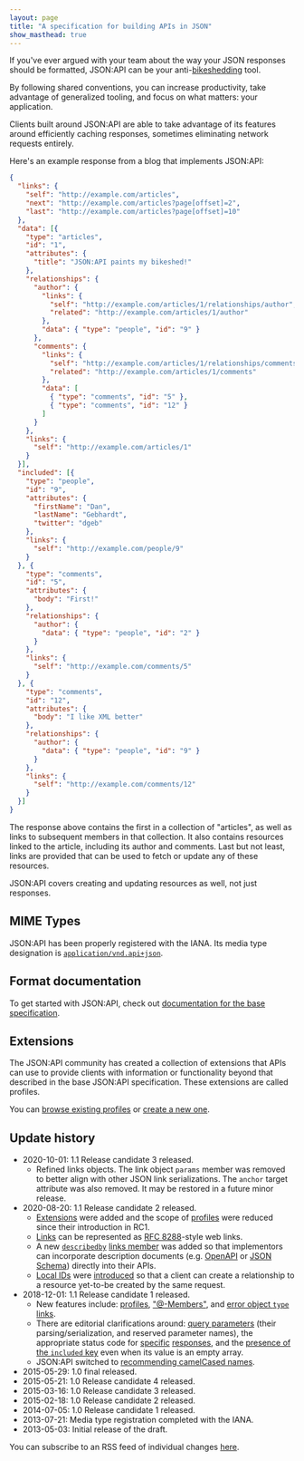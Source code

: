 ```yaml
---
layout: page
title: "A specification for building APIs in JSON"
show_masthead: true
---
```


If you've ever argued with your team about the way your JSON responses
should be formatted, JSON:API can be your anti-[bikeshedding](http://bikeshed.org) tool.

By following shared conventions, you can increase productivity,
take advantage of generalized tooling, and focus on what
matters: your application.

Clients built around JSON:API are able to take
advantage of its features around efficiently caching responses,
sometimes eliminating network requests entirely.

Here's an example response from a blog that implements JSON:API:

```json
{
  "links": {
    "self": "http://example.com/articles",
    "next": "http://example.com/articles?page[offset]=2",
    "last": "http://example.com/articles?page[offset]=10"
  },
  "data": [{
    "type": "articles",
    "id": "1",
    "attributes": {
      "title": "JSON:API paints my bikeshed!"
    },
    "relationships": {
      "author": {
        "links": {
          "self": "http://example.com/articles/1/relationships/author",
          "related": "http://example.com/articles/1/author"
        },
        "data": { "type": "people", "id": "9" }
      },
      "comments": {
        "links": {
          "self": "http://example.com/articles/1/relationships/comments",
          "related": "http://example.com/articles/1/comments"
        },
        "data": [
          { "type": "comments", "id": "5" },
          { "type": "comments", "id": "12" }
        ]
      }
    },
    "links": {
      "self": "http://example.com/articles/1"
    }
  }],
  "included": [{
    "type": "people",
    "id": "9",
    "attributes": {
      "firstName": "Dan",
      "lastName": "Gebhardt",
      "twitter": "dgeb"
    },
    "links": {
      "self": "http://example.com/people/9"
    }
  }, {
    "type": "comments",
    "id": "5",
    "attributes": {
      "body": "First!"
    },
    "relationships": {
      "author": {
        "data": { "type": "people", "id": "2" }
      }
    },
    "links": {
      "self": "http://example.com/comments/5"
    }
  }, {
    "type": "comments",
    "id": "12",
    "attributes": {
      "body": "I like XML better"
    },
    "relationships": {
      "author": {
        "data": { "type": "people", "id": "9" }
      }
    },
    "links": {
      "self": "http://example.com/comments/12"
    }
  }]
}
```

The response above contains the first in a collection of "articles", as well as
links to subsequent members in that collection. It also contains resources
linked to the article, including its author and comments. Last but not least,
links are provided that can be used to fetch or update any of these
resources.

JSON:API covers creating and updating resources as well, not just responses.

## <a href="#mime-types" id="mime-types" class="headerlink"></a> MIME Types

JSON:API has been properly registered with the IANA. Its media
type designation is [`application/vnd.api+json`](http://www.iana.org/assignments/media-types/application/vnd.api+json).

## <a href="#format-documentation" id="format-documentation" class="headerlink"></a> Format documentation

To get started with JSON:API, check out [documentation for the base
specification](/format).

## <a href="#extensions" id="extensions" class="headerlink"></a> Extensions

The JSON:API community has created a collection of extensions that APIs can use
to provide clients with information or functionality beyond that described in the 
base JSON:API specification. These extensions are called profiles.

You can [browse existing profiles](/extensions/#existing-profiles) or
[create a new one](/extensions/#profile-creation).

## <a href="#update-history" id="update-history" class="headerlink"></a> Update history

- 2020-10-01: 1.1 Release candidate 3 released.
  - Refined links objects. The link object `params` member was removed to
    better align with other JSON link serializations. The `anchor` target
    attribute was also removed. It may be restored in a future minor release.
- 2020-08-20: 1.1 Release candidate 2 released. 
  - [Extensions](https://jsonapi.org/format/1.1/#extensions) were added and the
    scope of [profiles](https://jsonapi.org/format/1.1/#profiles) were reduced
    since their introduction in RC1.
  - [Links](https://github.com/json-api/json-api/pull/1348) can be represented
    as [RFC 8288](https://tools.ietf.org/html/rfc8288)-style web links.
  - A new [`describedby`](https://github.com/json-api/json-api/pull/1447) [links member](https://jsonapi.org/format/1.1/#document-top-level)
    was added so that implementors can incorporate description documents (e.g.
    [OpenAPI](https://www.openapis.org/) or [JSON Schema](https://json-schema.org/specification.html))
    directly into their APIs.
  - [Local IDs](https://jsonapi.org/format/1.1/#document-resource-object-identification)
    were [introduced](https://github.com/json-api/json-api/pull/1244) so that a
    client can create a relationship to a resource yet-to-be created by the
    same request.
- 2018-12-01: 1.1 Release candidate 1 released.
  - New features include: [profiles](https://jsonapi.org/format/1.1/#profiles), ["@-Members"](https://jsonapi.org/format/1.1/#document-member-names-at-members), and [error object `type` links](https://jsonapi.org/format/1.1/#error-objects). 
  - There are editorial clarifications around: [query parameters](https://jsonapi.org/format/1.1/#query-parameters) (their parsing/serialization, and reserved parameter names), the appropriate status code for [specific](https://github.com/json-api/json-api/pull/1036) [responses](https://github.com/json-api/json-api/pull/1029), and the [presence of the `included` key](https://github.com/json-api/json-api/pull/1236) even when its value is an empty array.
  - JSON:API switched to [recommending camelCased names](https://jsonapi.org/recommendations/#naming).
- 2015-05-29: 1.0 final released.
- 2015-05-21: 1.0 Release candidate 4 released.
- 2015-03-16: 1.0 Release candidate 3 released.
- 2015-02-18: 1.0 Release candidate 2 released.
- 2014-07-05: 1.0 Release candidate 1 released.
- 2013-07-21: Media type registration completed with the IANA.
- 2013-05-03: Initial release of the draft.

You can subscribe to an RSS feed of individual changes [here](https://github.com/json-api/json-api/commits.atom).
